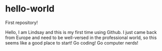 # hello-world
First repository!

Hello, I am Lindsay and this is my first time using Github. I just came back from Europe and need to be well-versed in the professional world, so this seems like a good place to start! Go coding! Go computer nerds! 
